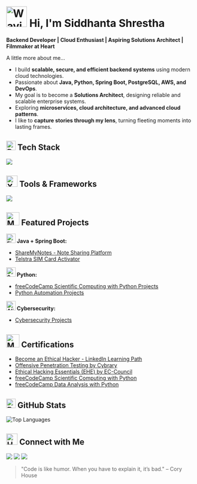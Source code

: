 # <img src="https://raw.githubusercontent.com/Tarikul-Islam-Anik/Animated-Fluent-Emojis/master/Emojis/Hand%20gestures/Waving%20Hand.png" alt="Waving Hand" width="55" height="55" /> Hi, I'm Siddhanta Shrestha
**Backend Developer | Cloud Enthusiast | Aspiring Solutions Architect | Filmmaker at Heart**  

A little more about me...
- I build **scalable, secure, and efficient backend systems** using modern cloud technologies.  
- Passionate about **Java, Python, Spring Boot, PostgreSQL, AWS, and DevOps**.  
- My goal is to become a **Solutions Architect**, designing reliable and scalable enterprise systems.
- Exploring **microservices, cloud architecture, and advanced cloud patterns**. 
- I like to **capture stories through my lens**, turning fleeting moments into lasting frames.

## <img src="https://raw.githubusercontent.com/Tarikul-Islam-Anik/Animated-Fluent-Emojis/master/Emojis/Travel%20and%20places/Rocket.png" alt="Rocket" width="25" height="25" /> Tech Stack

<div align="center">
  <p align="left">
  <a href="https://skillicons.dev">
    <img src="https://skillicons.dev/icons?i=java,python,postgres,aws,docker" />
  </a>
</p>
</div>

## <img src="https://raw.githubusercontent.com/Tarikul-Islam-Anik/Animated-Fluent-Emojis/master/Emojis/Objects/X-Ray.png" alt="X-Ray" width="30" height="30" /> Tools & Frameworks

<div align="center">
  <p align="left">
  <a href="https://skillicons.dev">
    <img src="https://skillicons.dev/icons?i=spring,git,bash,postman,vscode" />
  </a>
</p>
</div>

## <img src="https://raw.githubusercontent.com/Tarikul-Islam-Anik/Animated-Fluent-Emojis/master/Emojis/People%20with%20professions/Man%20Technologist%20Light%20Skin%20Tone.png" alt="Man Technologist Light Skin Tone" width="35" height="35" /> Featured Projects

<b><img src="https://raw.githubusercontent.com/Tarikul-Islam-Anik/Animated-Fluent-Emojis/master/Emojis/Travel%20and%20places/Fire.png" alt="Fire" width="25" height="25" /> Java + Spring Boot:</b>
  - [ShareMyNotes - Note Sharing Platform](https://github.com/sianshrestha/note-sharing-app.git)
  - [Telstra SIM Card Activator](https://github.com/sianshrestha/Telstra-SIM-Activator.git)

<b><img src="https://raw.githubusercontent.com/Tarikul-Islam-Anik/Animated-Fluent-Emojis/master/Emojis/Animals/Snake.png" alt="Snake" width="25" height="25" /> Python:</b>
  - [freeCodeCamp Scientific Computing with Python Projects](https://github.com/sianshrestha/Freecodecamp-Scientific-Computing-with-Python-Project)
  - [Python Automation Projects](https://github.com/sianshrestha/Python-Automation)

<b><img src="https://raw.githubusercontent.com/Tarikul-Islam-Anik/Animated-Fluent-Emojis/master/Emojis/Smilies/Alien%20Monster.png" alt="Alien Monster" width="25" height="25" /> Cybersecurity:</b>
  - [Cybersecurity Projects](https://github.com/sianshrestha/Cybersecurity-Projects)

## <img src="https://raw.githubusercontent.com/Tarikul-Islam-Anik/Animated-Fluent-Emojis/master/Emojis/People/Man%20Student.png" alt="Man Student" width="35" height="35" /> Certifications
- [Become an Ethical Hacker - LinkedIn Learning Path](https://www.linkedin.com/learning/certificates/f309de80322414ca14ca6d96ffeaf100dc98c23046f319e971befd0b40d6ca88?u=73656306)
- [Offensive Penetration Testing by Cybrary](https://app.cybrary.it/courses/api/certificate/CC-01e767e6-f084-47a5-9e6a-be2a6bec6710/view)
- [Ethical Hacking Essentials (EHE) by EC-Council](https://codered.eccouncil.org/certificate/cc61e55c-4cc4-4f6e-bd37-2f6ba237ade5?logged=true)
- [freeCodeCamp Scientific Computing with Python](https://www.freecodecamp.org/certification/sianshrestha/scientific-computing-with-python-v7)
- [freeCodeCamp Data Analysis with Python](https://www.freecodecamp.org/certification/sianshrestha/data-analysis-with-python-v7)

## <img src="https://raw.githubusercontent.com/Tarikul-Islam-Anik/Animated-Fluent-Emojis/master/Emojis/Objects/Bar%20Chart.png" alt="Bar Chart" width="25" height="25" /> GitHub Stats
![Top Languages](https://github-readme-stats.vercel.app/api/top-langs/?username=sianshrestha&layout=compact&theme=dark)  

## <img src="https://raw.githubusercontent.com/Tarikul-Islam-Anik/Animated-Fluent-Emojis/master/Emojis/Hand%20gestures/Handshake.png" alt="Handshake" width="30" height="30" /> Connect with Me
[<img src="https://skillicons.dev/icons?i=linkedin" />][linkedin]
[<img src="https://skillicons.dev/icons?i=instagram" />][instagram]
[<img src="https://skillicons.dev/icons?i=twitter" />][twitter]

[twitter]: https://twitter.com/sianshrestha
[instagram]: https://www.instagram.com/sianshrestha/
[linkedin]: https://linkedin.com/in/sianshrestha
> "Code is like humor. When you have to explain it, it’s bad." – Cory House
